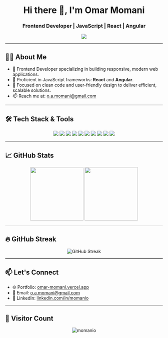 <h1 align="center">Hi there 👋, I'm Omar Momani</h1>
<h3 align="center">Frontend Developer | JavaScript  | React  | Angular</h3>

<p align="center">
  <img src="https://readme-typing-svg.herokuapp.com?color=1E4277&center=true&vCenter=true&lines=Frontend+Developer;React+%7C+Angular;%26+Design;+%F0%9F%93%9A" />
</p>

---

## 🧑‍💻 About Me

- 🎯 Frontend Developer specializing in building responsive, modern web applications.
- 🧠 Proficient in JavaScript frameworks: **React** and **Angular**.
- 🎨 Focused on clean code and user-friendly design to deliver efficient, scalable solutions.
- 📫 Reach me at: [o.a.momani@gmail.com](mailto:o.a.momani@gmail.com)

---

## 🛠️ Tech Stack & Tools

<p align="center">
  <img src="https://img.shields.io/badge/React-20232A?style=for-the-badge&logo=react&logoColor=61DAFB"/>
  <img src="https://img.shields.io/badge/Angular-DD0031?style=for-the-badge&logo=angular&logoColor=white"/>
  <img src="https://img.shields.io/badge/JavaScript-F7DF1E?style=for-the-badge&logo=javascript&logoColor=black"/>
  <img src="https://img.shields.io/badge/TypeScript-3178C6?style=for-the-badge&logo=typescript&logoColor=white"/>
  <img src="https://img.shields.io/badge/Tailwind_CSS-38B2AC?style=for-the-badge&logo=tailwind-css&logoColor=white"/>
  <img src="https://img.shields.io/badge/SASS-CC6699?style=for-the-badge&logo=sass&logoColor=white"/>
  <img src="https://img.shields.io/badge/HTML5-E34F26?style=for-the-badge&logo=html5&logoColor=white"/>
  <img src="https://img.shields.io/badge/CSS3-1572B6?style=for-the-badge&logo=css3&logoColor=white"/>
  <img src="https://img.shields.io/badge/Git-F05032?style=for-the-badge&logo=git&logoColor=white"/>
  <img src="https://img.shields.io/badge/VS_Code-007ACC?style=for-the-badge&logo=visual-studio-code&logoColor=white"/>
</p>

---

## 📈 GitHub Stats

<div align="center">
  <img height="170" src="https://github-readme-stats.vercel.app/api?username=momanio&show_icons=true&theme=tokyonight&count_private=true&include_all_commits=true&hide_border=true" />
  <img height="170" src="https://github-readme-stats.vercel.app/api/top-langs/?username=momanio&layout=compact&theme=tokyonight&hide_border=true" />
</div>

---

## 🔥 GitHub Streak

<p align="center">
  <img src="https://streak-stats.demolab.com?user=momanio&theme=tokyonight&hide_border=true" alt="GitHub Streak" />
</p>

---

## 📫 Let's Connect

- 🌐 Portfolio: [omar-momani.vercel.app](https://omar-momani.vercel.app)
- 📧 Email: [o.a.momani@gmail.com](mailto:o.a.momani@gmail.com)
- 💼 LinkedIn: [linkedin.com/in/momanio](https://www.linkedin.com/in/momanio)

---

## 👀 Visitor Count

<p align="center">
  <img src="https://komarev.com/ghpvc/?username=momanio&label=Profile+visitors&color=1E4277&style=flat" alt="momanio" />
</p>
